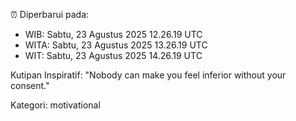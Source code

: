 ⏰ Diperbarui pada:
- WIB: Sabtu, 23 Agustus 2025 12.26.19 UTC
- WITA: Sabtu, 23 Agustus 2025 13.26.19 UTC
- WIT: Sabtu, 23 Agustus 2025 14.26.19 UTC

Kutipan Inspiratif:
"Nobody can make you feel inferior without your consent."


Kategori: motivational

